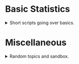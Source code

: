 # Basic Statistics
<details>
<summary>Short scripts going over basics.</summary>

[Test Page](TestPage.md)

</details>


# Miscellaneous
<details>
<summary>Random topics and sandbox.</summary>

[Test Page](TestPage.md)

[Test Project](https://albertkyou.github.io/TestProject/)

</details>
